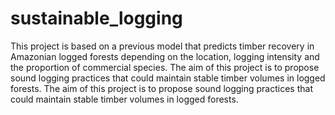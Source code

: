 # sustainable_logging
This project is based on a previous model that predicts timber recovery in Amazonian logged forests depending on the location, logging intensity and the proportion of commercial species. The aim of this project is to propose sound logging practices that could maintain stable timber volumes in logged forests. 
The aim of this project is to propose sound logging practices that could maintain stable timber volumes in logged forests. 
